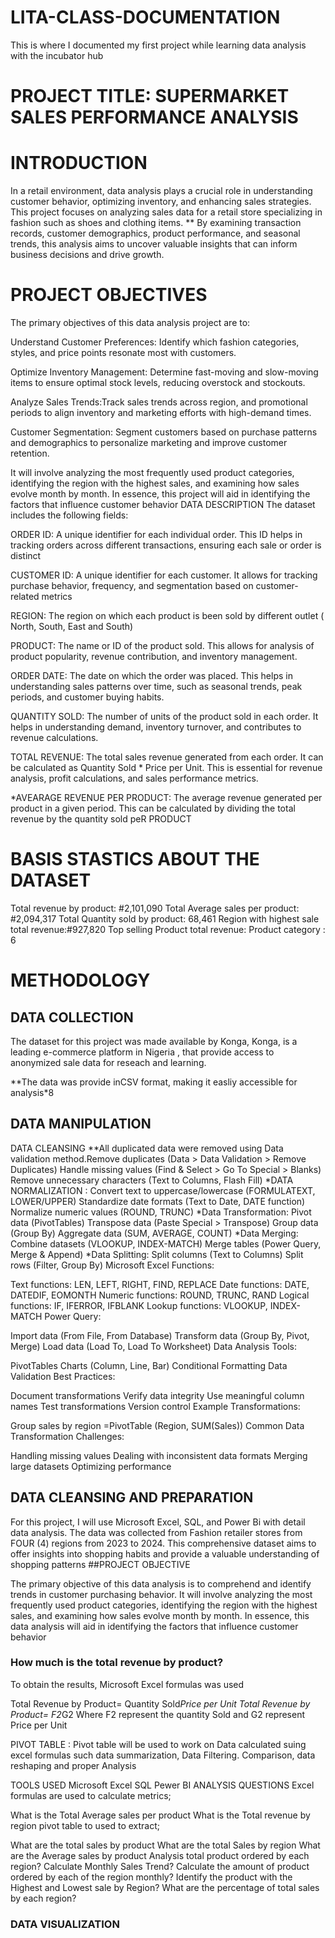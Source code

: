# LITA-CLASS-DOCUMENTATION
This is where I documented my first project while learning data analysis with the incubator hub
# PROJECT TITLE: SUPERMARKET SALES PERFORMANCE ANALYSIS
# INTRODUCTION
In a retail environment, data analysis plays a crucial role in understanding customer behavior, optimizing inventory, and enhancing sales strategies. This project focuses on analyzing sales data for a retail store specializing in fashion such as shoes and clothing items. ** By examining transaction records, customer demographics, product performance, and seasonal trends, this analysis aims to uncover valuable insights that can inform business decisions and drive growth.
# PROJECT OBJECTIVES
The primary objectives of this data analysis project are to:

Understand Customer Preferences: Identify which fashion categories, styles, and price points resonate most with customers.

Optimize Inventory Management: Determine fast-moving and slow-moving items to ensure optimal stock levels, reducing overstock and stockouts.

Analyze Sales Trends:Track sales trends across region, and promotional periods to align inventory and marketing efforts with high-demand times.

Customer Segmentation: Segment customers based on purchase patterns and demographics to personalize marketing and improve customer retention.

It will involve analyzing the most frequently used product categories, identifying the region with the highest sales, and examining how sales evolve month by month. In essence, this project will aid in identifying the factors that influence customer behavior
DATA DESCRIPTION
The dataset includes the following fields:

ORDER ID: A unique identifier for each individual order. This ID helps in tracking orders across different transactions, ensuring each sale or order is distinct

CUSTOMER ID: A unique identifier for each customer. It allows for tracking purchase behavior, frequency, and segmentation based on customer-related metrics

REGION: The region on which each product is been sold by different outlet ( North, South, East and South)

PRODUCT: The name or ID of the product sold. This allows for analysis of product popularity, revenue contribution, and inventory management.

ORDER DATE: The date on which the order was placed. This helps in understanding sales patterns over time, such as seasonal trends, peak periods, and customer buying habits.

QUANTITY SOLD: The number of units of the product sold in each order. It helps in understanding demand, inventory turnover, and contributes to revenue calculations.

TOTAL REVENUE: The total sales revenue generated from each order. It can be calculated as Quantity Sold * Price per Unit. This is essential for revenue analysis, profit calculations, and sales performance metrics.

*AVEARAGE REVENUE PER PRODUCT: The average revenue generated per product in a given period. This can be calculated by dividing the total revenue by the quantity sold peR PRODUCT

# BASIS STASTICS ABOUT THE DATASET
Total revenue by product: #2,101,090
Total Average sales per product: #2,094,317
Total Quantity sold by product: 68,461
Region with highest sale total revenue:#927,820
Top selling Product total revenue:
Product category : 6

# METHODOLOGY
## DATA COLLECTION
The dataset for this project was made available by Konga, Konga, is a leading e-commerce platform in Nigeria , that provide access to anonymized sale data for reseach and learning.

**The data was provide inCSV format, making it easliy accessible for analysis*8

## DATA MANIPULATION
DATA CLEANSING
**All duplicated data were removed using Data validation method.Remove duplicates (Data > Data Validation > Remove Duplicates)
Handle missing values (Find & Select > Go To Special > Blanks)
Remove unnecessary characters (Text to Columns, Flash Fill)
*DATA NORMALIZATION :
Convert text to uppercase/lowercase (FORMULATEXT, LOWER/UPPER)
Standardize date formats (Text to Date, DATE function)
Normalize numeric values (ROUND, TRUNC)
*Data Transformation:
Pivot data (PivotTables)
Transpose data (Paste Special > Transpose)
Group data (Group By)
Aggregate data (SUM, AVERAGE, COUNT)
*Data Merging:
Combine datasets (VLOOKUP, INDEX-MATCH)
Merge tables (Power Query, Merge & Append)
*Data Splitting:
Split columns (Text to Columns)
Split rows (Filter, Group By)
Microsoft Excel Functions:

Text functions: LEN, LEFT, RIGHT, FIND, REPLACE
Date functions: DATE, DATEDIF, EOMONTH
Numeric functions: ROUND, TRUNC, RAND
Logical functions: IF, IFERROR, IFBLANK
Lookup functions: VLOOKUP, INDEX-MATCH
Power Query:

Import data (From File, From Database)
Transform data (Group By, Pivot, Merge)
Load data (Load To, Load To Worksheet)
Data Analysis Tools:

PivotTables
Charts (Column, Line, Bar)
Conditional Formatting
Data Validation
Best Practices:

Document transformations
Verify data integrity
Use meaningful column names
Test transformations
Version control
Example Transformations:

Group sales by region =PivotTable (Region, SUM(Sales))
Common Data Transformation Challenges:

Handling missing values
Dealing with inconsistent data formats
Merging large datasets
Optimizing performance

## DATA CLEANSING AND PREPARATION
For this project, I will use Microsoft Excel, SQL, and Power Bi with detail data analysis. The data was collected from Fashion retailer stores from FOUR (4) regions from 2023 to 2024. This comprehensive dataset aims to offer insights into shopping habits and provide a valuable understanding of shopping patterns ##PROJECT OBJECTIVE

The primary objective of this data analysis is to comprehend and identify trends in customer purchasing behavior. It will involve analyzing the most frequently used product categories, identifying the region with the highest sales, and examining how sales evolve month by month. In essence, this data analysis will aid in identifying the factors that influence customer behavior
### How much is the total revenue by product?
To obtain the results, Microsoft Excel formulas was used

Total Revenue by Product= Quantity Sold*Price per Unit
Total Revenue by Product= F2*G2
Where F2 represent the quantity Sold and G2 represent Price per Unit

PIVOT TABLE : Pivot table will be used to work on Data calculated suing excel formulas such data summarization, Data Filtering. Comparison, data reshaping and proper Analysis

TOOLS USED
Microsoft Excel
SQL
Pewer BI
ANALYSIS QUESTIONS
Excel formulas are used to calculate metrics;

What is the Total Average sales per product
What is the Total revenue by region
pivot table to used to extract;

What are the total sales by product
What are the total Sales by region
What are the Average sales by product
Analysis total product ordered by each region?
Calculate Monthly Sales Trend?
Calculate the amount of product ordered by each of the region monthly?
Identify the product with the Highest and Lowest sale by Region?
What are the percentage of total sales by each region?


### DATA VISUALIZATION 

